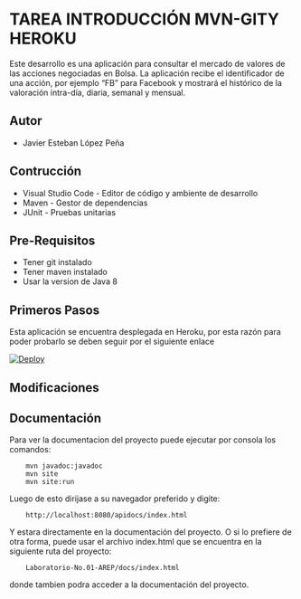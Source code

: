 # TAREA INTRODUCCIÓN MVN-GITY HEROKU
Este desarrollo es una aplicación para consultar el mercado de valores de las acciones negociadas en Bolsa. La aplicación recibe el identificador de una acción, por ejemplo “FB” para Facebook  y mostrará el histórico de la valoración intra-día, diaria, semanal y mensual.

## Autor
* Javier Esteban López Peña

## Contrucción
* Visual Studio Code - Editor de código y ambiente de desarrollo
* Maven - Gestor de dependencias
* JUnit - Pruebas unitarias

## Pre-Requisitos
* Tener git instalado
* Tener maven instalado
* Usar la version de Java 8

## Primeros Pasos
Esta aplicación se encuentra desplegada en Heroku, por esta razón para poder probarlo se deben seguir por el siguiente enlace

[![Deploy](https://www.herokucdn.com/deploy/button.svg)](https://sparkwebapparep.herokuapp.com/)

## Modificaciones


## Documentación
Para ver la documentacion del proyecto puede ejecutar por consola los comandos:
```
    mvn javadoc:javadoc
    mvn site
    mvn site:run
```
Luego de esto dirijase a su navegador preferido y digite:
```
    http://localhost:8080/apidocs/index.html
```
Y estara directamente en la documentación del proyecto. O si lo prefiere de otra forma, puede
usar el archivo index.html que se encuentra en la siguiente ruta del proyecto:
```
    Laboratorio-No.01-AREP/docs/index.html
```
donde tambien podra acceder a la documentación del proyecto.